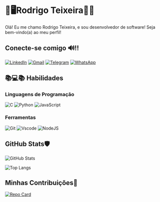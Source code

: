 # 🧥🖥Rodrigo Teixeira🥋🥇
Olá! Eu me chamo Rodrigo Teixeira, e sou desenvolvedor de software! Seja bem-vindo(a) ao meu perfil!

## Conecte-se comigo 🔊!!
[![LinkedIn](https://img.shields.io/badge/LinkedIn-0077B5?style=for-the-badge&logo=linkedin&logoColor=white)](https://www.linkedin.com/in/rodrigo-teixeira-868357150)
[![Gmail](https://img.shields.io/badge/Gmail-333333?style=for-the-badge&logo=gmail&logoColor=red)](mailto:rodrigoteixeira1803@gmail.com)
[![Telegram](https://img.shields.io/badge/Telegram-000?style=for-the-badge&logo=telegram&logoColor=2CA5E0)](https://t.me/literallyrodrigo)
[![WhatsApp](https://img.shields.io/badge/WhatsApp-25D366?style=for-the-badge&logo=whatsapp&logoColor=white)](https://wa.me/55071993310808)


## 📚💻📚 Habilidades
### Linguagens de Programação
![C](https://img.shields.io/badge/C-00599C?style=for-the-badge&logo=c&logoColor=white)
![Python](https://img.shields.io/badge/python-3670A0?style=for-the-badge&logo=python&logoColor=ffdd54)
![JavaScript](https://img.shields.io/badge/JavaScript-F7DF1E?style=for-the-badge&logo=javascript&logoColor=black)

### Ferramentas
![Git](https://img.shields.io/badge/GIT-E44C30?style=for-the-badge&logo=git&logoColor=white)
![Vscode](https://img.shields.io/badge/Vscode-007ACC?style=for-the-badge&logo=visual-studio-code&logoColor=white)
![NodeJS](https://img.shields.io/badge/node.js-6DA55F?style=for-the-badge&logo=node.js&logoColor=white)


## GitHub Stats🛡
![GitHub Stats](https://github-readme-stats.vercel.app/api?username=Literallyrodrigo&theme=transparent&bg_color=000&border_color=30A3DC&show_icons=true&icon_color=30A3DC&title_color=E94D5F&text_color=FFF)

![Top Langs](https://github-readme-stats-git-masterrstaa-rickstaa.vercel.app/api/top-langs/?username=Literallyrodrigo&bg_color=000&border_color=30A3DC&title_color=E94D5F&text_color=FFF)


## Minhas Contribuições🧤
[![Repo Card](https://github-readme-stats.vercel.app/api/pin/?username=Literallyrodrigo&repo=dio-lab-open-source&bg_color=000&border_color=30A3DC&show_icons=true&icon_color=30A3DC&title_color=E94D5F&text_color=FFF)](https://github.com/Literallyrodrigo/dio-lab-open-source)

